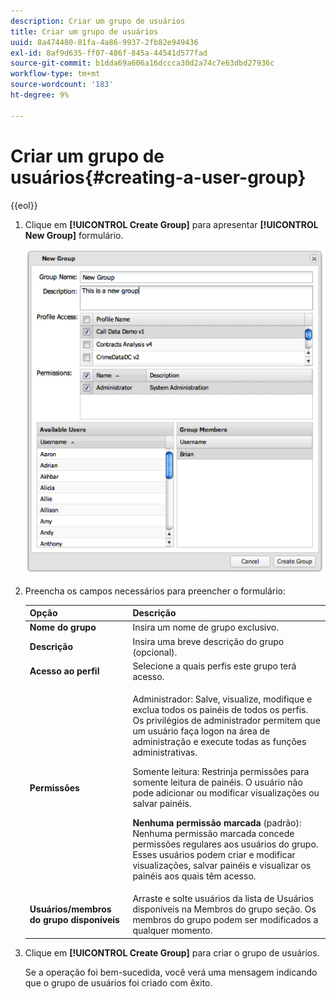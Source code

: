 ```yaml
---
description: Criar um grupo de usuários
title: Criar um grupo de usuários
uuid: 8a474480-81fa-4a86-9937-2fb82e949436
exl-id: 8af9d635-ff07-486f-845a-44541d577fad
source-git-commit: b1dda69a606a16dccca30d2a74c7e63dbd27936c
workflow-type: tm+mt
source-wordcount: '183'
ht-degree: 9%

---
```


# Criar um grupo de usuários{#creating-a-user-group}

{{eol}}

1. Clique em **[!UICONTROL Create Group]** para apresentar **[!UICONTROL New Group]** formulário.

   ![](assets/create_user_group.png)

1. Preencha os campos necessários para preencher o formulário:

   <table id="choicetable_3AE53AAC8A07471394EA993917B6AE33"> 
    <thead class="chhead sthead"> 
    <th class="choptionhd"> Opção</th> 
    <th class="chdeschd"> Descrição</th> 
    </thead> 
    <tr class="chrow strow"> 
    <td class="choption"><strong>Nome do grupo</strong></td> 
    <td class="chdesc stentry"> Insira um nome de grupo exclusivo.</td> 
    </tr> 
    <tr class="chrow strow"> 
    <td class="choption"><strong>Descrição</strong></td> 
    <td class="chdesc stentry"> Insira uma breve descrição do grupo (opcional).</td> 
    </tr> 
    <tr class="chrow strow"> 
    <td class="choption"><strong>Acesso ao perfil</strong></td> 
    <td class="chdesc stentry"> Selecione a quais perfis este grupo terá acesso.</td> 
    </tr> 
    <tr class="chrow strow"> 
    <td class="choption"><strong>Permissões</strong></td> 
    <td class="chdesc stentry"> <p> <span class="uicontrol"> Administrador</span>: Salve, visualize, modifique e exclua todos os painéis de todos os perfis. Os privilégios de administrador permitem que um usuário faça logon na área de administração e execute todas as funções administrativas. </p> <p> <span class="uicontrol"> Somente leitura</span>: Restrinja permissões para somente leitura de painéis. O usuário não pode adicionar ou modificar visualizações ou salvar painéis. </p> <p> <b>Nenhuma permissão marcada </b>(padrão): Nenhuma permissão marcada concede permissões regulares aos usuários do grupo. Esses usuários podem criar e modificar visualizações, salvar painéis e visualizar os painéis aos quais têm acesso. </p> </td> 
    </tr> 
    <tr class="chrow strow"> 
    <td class="choption"><strong>Usuários/membros do grupo disponíveis</strong></td> 
    <td class="chdesc stentry">Arraste e solte usuários da lista de <span class="uicontrol"> Usuários disponíveis</span> na <span class="uicontrol"> Membros do grupo </span>seção. Os membros do grupo podem ser modificados a qualquer momento. </td> 
    </tr> 
    </table>

1. Clique em **[!UICONTROL Create Group]** para criar o grupo de usuários.

   Se a operação foi bem-sucedida, você verá uma mensagem indicando que o grupo de usuários foi criado com êxito.
